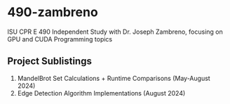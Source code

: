 # 490-zambreno
ISU CPR E 490 Independent Study with Dr. Joseph Zambreno, focusing on GPU and CUDA Programming topics

## Project Sublistings

1. MandelBrot Set Calculations + Runtime Comparisons (May-August 2024)
2. Edge Detection Algorithm Implementations (August 2024)